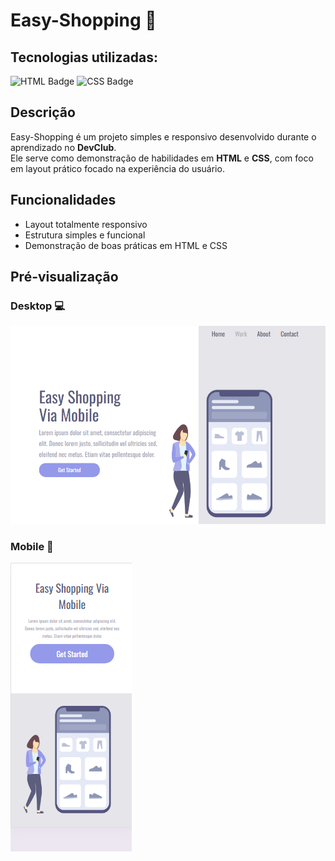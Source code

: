 # Easy-Shopping 🛒

## Tecnologias utilizadas:

![HTML Badge](https://img.shields.io/badge/HTML5-E34F26?style=for-the-badge&logo=html5&logoColor=white)
![CSS Badge](https://img.shields.io/badge/CSS3-1572B6?style=for-the-badge&logo=css3&logoColor=white)

## Descrição
Easy-Shopping é um projeto simples e responsivo desenvolvido durante o aprendizado no **DevClub**.  
Ele serve como demonstração de habilidades em **HTML** e **CSS**, com foco em layout prático focado na experiência do usuário.

## Funcionalidades
- Layout totalmente responsivo
- Estrutura simples e funcional
- Demonstração de boas práticas em HTML e CSS

## Pré-visualização

### Desktop 💻
![Easy-Shopping Desktop](https://github.com/luanlaybnes/Easy-shopping/blob/main/img/Pc.PNG?raw=true)

### Mobile 📱
![Easy-Shopping Mobile](https://github.com/luanlaybnes/Easy-shopping/blob/main/img/Mobile.PNG?raw=true)



